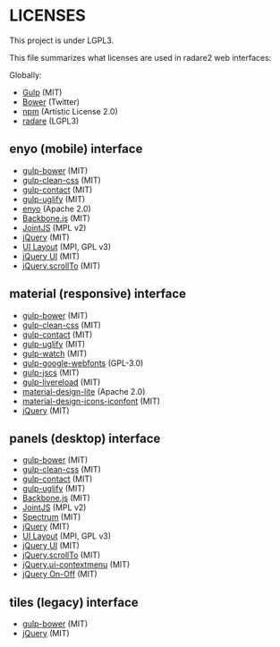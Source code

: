 LICENSES
========

This project is under LGPL3.

This file summarizes what licenses are used in radare2 web interfaces:

Globally:
* [Gulp](http://gulpjs.com/) (MIT)
* [Bower](http://bower.io/) (Twitter)
* [npm](https://www.npmjs.com/) (Artistic License 2.0)
* [radare](http://radare.org/) (LGPL3)

enyo (mobile) interface
--------------

* [gulp-bower](https://www.npmjs.com/package/gulp-bower) (MIT)
* [gulp-clean-css](https://www.npmjs.com/package/gulp-clean-css) (MIT)
* [gulp-contact](https://www.npmjs.com/package/gulp-concat) (MIT)
* [gulp-uglify](https://www.npmjs.com/package/gulp-uglify) (MIT)
* [enyo](http://enyojs.com/) (Apache 2.0)
* [Backbone.js](http://backbonejs.org/) (MIT)
* [JointJS](http://www.jointjs.com/) (MPL v2)
* [jQuery](https://jquery.com/) (MIT)
* [UI Layout](http://plugins.jquery.com/layout/) (MPI, GPL v3)
* [jQuery UI](https://jqueryui.com/) (MIT)
* [jQuery.scrollTo](https://github.com/flesler/jquery.scrollTo) (MIT)

material (responsive) interface
-----------

* [gulp-bower](https://www.npmjs.com/package/gulp-bower) (MIT)
* [gulp-clean-css](https://www.npmjs.com/package/gulp-clean-css) (MIT)
* [gulp-contact](https://www.npmjs.com/package/gulp-concat) (MIT)
* [gulp-uglify](https://www.npmjs.com/package/gulp-uglify) (MIT)
* [gulp-watch](https://www.npmjs.com/package/gulp-watch) (MIT)
* [gulp-google-webfonts](https://www.npmjs.com/package/gulp-google-webfonts) (GPL-3.0)
* [gulp-jscs](https://www.npmjs.com/package/gulp-jscs) (MIT)
* [gulp-livereload](https://www.npmjs.com/package/gulp-livereload) (MIT)
* [material-design-lite](https://getmdl.io/) (Apache 2.0)
* [material-design-icons-iconfont](https://github.com/jossef/material-design-icons-iconfont) (MIT)
* [jQuery](https://jquery.com/) (MIT)

panels (desktop) interface
-----------

* [gulp-bower](https://www.npmjs.com/package/gulp-bower) (MIT)
* [gulp-clean-css](https://www.npmjs.com/package/gulp-clean-css) (MIT)
* [gulp-contact](https://www.npmjs.com/package/gulp-concat) (MIT)
* [gulp-uglify](https://www.npmjs.com/package/gulp-uglify) (MIT)
* [Backbone.js](http://backbonejs.org/) (MIT)
* [JointJS](http://www.jointjs.com/) (MPL v2)
* [Spectrum](https://github.com/bgrins/spectrum/) (MIT)
* [jQuery](https://jquery.com/) (MIT)
* [UI Layout](http://plugins.jquery.com/layout/) (MPI, GPL v3)
* [jQuery UI](https://jqueryui.com/) (MIT)
* [jQuery.scrollTo](https://github.com/flesler/jquery.scrollTo) (MIT)
* [jQuery.ui-contextmenu](https://github.com/mar10/jquery-ui-contextmenu) (MIT)
* [jQuery On-Off](https://plugins.jquery.com/onoff/) (MIT)

tiles (legacy) interface
-----------

* [gulp-bower](https://www.npmjs.com/package/gulp-bower) (MIT)
* [jQuery](https://jquery.com/) (MIT)
